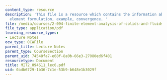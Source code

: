 ```yaml
---
content_type: resource
description: 'This file is a resource which contains the information about finite
  element formulation, example, convergence. '
file: /media/courses/2-094-finite-element-analysis-of-solids-and-fluids-ii-spring-2011/0adb67291b367c1e53b9b648e1b3029f_MIT2_094S11_lec6.pdf
file_type: application/pdf
learning_resource_types:
- Lecture Notes
ocw_type: OCWFile
parent_title: Lecture Notes
parent_type: CourseSection
parent_uid: 74548fa7-e68f-8a0b-66e3-27080ed6f401
resourcetype: Document
title: MIT2_094S11_lec6.pdf
uid: 0adb6729-1b36-7c1e-53b9-b648e1b3029f
---
```

